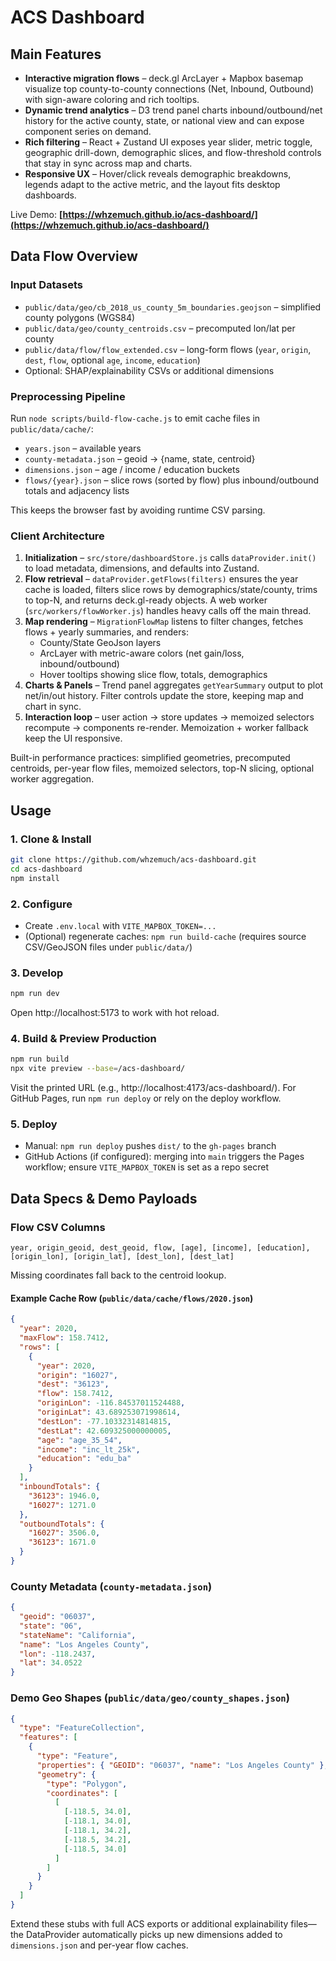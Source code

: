 # ACS Dashboard

## Main Features

- **Interactive migration flows** – deck.gl ArcLayer + Mapbox basemap visualize top county-to-county connections (Net, Inbound, Outbound) with sign-aware coloring and rich tooltips.
- **Dynamic trend analytics** – D3 trend panel charts inbound/outbound/net history for the active county, state, or national view and can expose component series on demand.
- **Rich filtering** – React + Zustand UI exposes year slider, metric toggle, geographic drill-down, demographic slices, and flow-threshold controls that stay in sync across map and charts.
- **Responsive UX** – Hover/click reveals demographic breakdowns, legends adapt to the active metric, and the layout fits desktop dashboards.

Live Demo: **[https://whzemuch.github.io/acs-dashboard/](https://whzemuch.github.io/acs-dashboard/)**

## Data Flow Overview

### Input Datasets

- `public/data/geo/cb_2018_us_county_5m_boundaries.geojson` – simplified county polygons (WGS84)
- `public/data/geo/county_centroids.csv` – precomputed lon/lat per county
- `public/data/flow/flow_extended.csv` – long-form flows (`year`, `origin`, `dest`, `flow`, optional `age`, `income`, `education`)
- Optional: SHAP/explainability CSVs or additional dimensions

### Preprocessing Pipeline

Run `node scripts/build-flow-cache.js` to emit cache files in `public/data/cache/`:

- `years.json` – available years
- `county-metadata.json` – geoid → {name, state, centroid}
- `dimensions.json` – age / income / education buckets
- `flows/{year}.json` – slice rows (sorted by flow) plus inbound/outbound totals and adjacency lists

This keeps the browser fast by avoiding runtime CSV parsing.

### Client Architecture

1. **Initialization** – `src/store/dashboardStore.js` calls `dataProvider.init()` to load metadata, dimensions, and defaults into Zustand.
2. **Flow retrieval** – `dataProvider.getFlows(filters)` ensures the year cache is loaded, filters slice rows by demographics/state/county, trims to top-N, and returns deck.gl-ready objects. A web worker (`src/workers/flowWorker.js`) handles heavy calls off the main thread.
3. **Map rendering** – `MigrationFlowMap` listens to filter changes, fetches flows + yearly summaries, and renders:
   - County/State GeoJson layers
   - ArcLayer with metric-aware colors (net gain/loss, inbound/outbound)
   - Hover tooltips showing slice flow, totals, demographics
4. **Charts & Panels** – Trend panel aggregates `getYearSummary` output to plot net/in/out history. Filter controls update the store, keeping map and chart in sync.
5. **Interaction loop** – user action → store updates → memoized selectors recompute → components re-render. Memoization + worker fallback keep the UI responsive.

Built-in performance practices: simplified geometries, precomputed centroids, per-year flow files, memoized selectors, top-N slicing, optional worker aggregation.

## Usage

### 1. Clone & Install

```bash
git clone https://github.com/whzemuch/acs-dashboard.git
cd acs-dashboard
npm install
```

### 2. Configure

- Create `.env.local` with `VITE_MAPBOX_TOKEN=...`
- (Optional) regenerate caches: `npm run build-cache` (requires source CSV/GeoJSON files under `public/data/`)

### 3. Develop

```bash
npm run dev
```

Open http://localhost:5173 to work with hot reload.

### 4. Build & Preview Production

```bash
npm run build
npx vite preview --base=/acs-dashboard/
```

Visit the printed URL (e.g., http://localhost:4173/acs-dashboard/). For GitHub Pages, run `npm run deploy` or rely on the deploy workflow.

### 5. Deploy

- Manual: `npm run deploy` pushes `dist/` to the `gh-pages` branch
- GitHub Actions (if configured): merging into `main` triggers the Pages workflow; ensure `VITE_MAPBOX_TOKEN` is set as a repo secret

## Data Specs & Demo Payloads

### Flow CSV Columns

```text
year, origin_geoid, dest_geoid, flow, [age], [income], [education], [origin_lon], [origin_lat], [dest_lon], [dest_lat]
```

Missing coordinates fall back to the centroid lookup.

#### Example Cache Row (`public/data/cache/flows/2020.json`)

```json
{
  "year": 2020,
  "maxFlow": 158.7412,
  "rows": [
    {
      "year": 2020,
      "origin": "16027",
      "dest": "36123",
      "flow": 158.7412,
      "originLon": -116.84537011524488,
      "originLat": 43.689253071998614,
      "destLon": -77.10332314814815,
      "destLat": 42.609325000000005,
      "age": "age_35_54",
      "income": "inc_lt_25k",
      "education": "edu_ba"
    }
  ],
  "inboundTotals": {
    "36123": 1946.0,
    "16027": 1271.0
  },
  "outboundTotals": {
    "16027": 3506.0,
    "36123": 1671.0
  }
}
```

### County Metadata (`county-metadata.json`)

```json
{
  "geoid": "06037",
  "state": "06",
  "stateName": "California",
  "name": "Los Angeles County",
  "lon": -118.2437,
  "lat": 34.0522
}
```

### Demo Geo Shapes (`public/data/geo/county_shapes.json`)

```json
{
  "type": "FeatureCollection",
  "features": [
    {
      "type": "Feature",
      "properties": { "GEOID": "06037", "name": "Los Angeles County" },
      "geometry": {
        "type": "Polygon",
        "coordinates": [
          [
            [-118.5, 34.0],
            [-118.1, 34.0],
            [-118.1, 34.2],
            [-118.5, 34.2],
            [-118.5, 34.0]
          ]
        ]
      }
    }
  ]
}
```

Extend these stubs with full ACS exports or additional explainability files—the DataProvider automatically picks up new dimensions added to `dimensions.json` and per-year flow caches.
